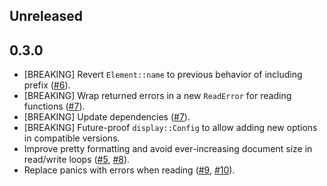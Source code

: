 ## Unreleased

## 0.3.0

- [BREAKING] Revert `Element::name` to previous behavior of including prefix
  ([#6]).
- [BREAKING] Wrap returned errors in a new `ReadError` for reading functions
  ([#7]).
- [BREAKING] Update dependencies ([#7]).
- [BREAKING] Future-proof `display::Config` to allow adding new options in
  compatible versions.
- Improve pretty formatting and avoid ever-increasing document size in
  read/write loops ([#5], [#8]).
- Replace panics with errors when reading ([#9], [#10]).

[#5]: https://github.com/xmlem/xmlem/issues/5
[#6]: https://github.com/xmlem/xmlem/pull/6
[#7]: https://github.com/xmlem/xmlem/pull/7
[#8]: https://github.com/xmlem/xmlem/pull/8
[#9]: https://github.com/xmlem/xmlem/pull/9
[#10]: https://github.com/xmlem/xmlem/pull/10
